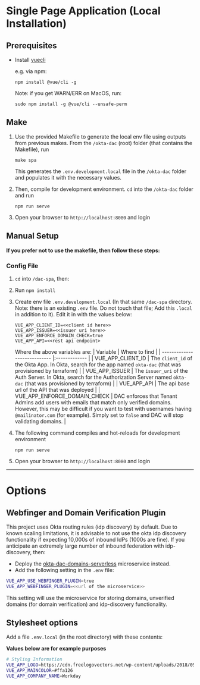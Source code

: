 # Single Page Application (Local Installation)

## Prerequisites
* Install [vuecli](https://cli.vuejs.org/#getting-started)

   e.g. via npm:

   ```
   npm install @vue/cli -g
   ```

   Note: if you get WARN/ERR on MacOS, run:

   ```
   sudo npm install -g @vue/cli --unsafe-perm
   ```

## Make
1. Use the provided Makefile to generate the local env file using outputs from previous makes. From the `/okta-dac` (root) folder (that contains the Makefile), run
    ```
    make spa
    ```
    This generates the `.env.development.local` file in the `/okta-dac` folder and populates it with the necessary values.

2. Then, compile for development environment. `cd` into the `/okta-dac` folder and run
    ```
    npm run serve
    ```
3. Open your browser to `http://localhost:8080` and login

## Manual Setup
**If you prefer not to use the makefile, then follow these steps:**

### Config File
1. `cd` into `/dac-spa`, then:
2. Run `npm install`
3. Create env file `.env.development.local` (In that same `/dac-spa` directory. Note: there is an existing `.env` file. Do not touch that file; Add this `.local` in addition to it). Edit it in with the values below:
    ```
    VUE_APP_CLIENT_ID=<<client id here>>
    VUE_APP_ISSUER=<<issuer uri here>>
    VUE_APP_ENFORCE_DOMAIN_CHECK=true
    VUE_APP_API=<<rest api endpoint>
    ```
    Where the above variables are:
   | Variable                     | Where to find |
   | ---------------------------- |:------------- |
   | VUE_APP_CLIENT_ID            | The `client_id` of the Okta App. In Okta, search for the app named `okta-dac` (that was provisioned by terraform) |
   | VUE_APP_ISSUER               | The `issuer_uri` of the Auth Server. In Okta, search for the Authorization Server named `okta-dac` (that was provisioned by terraform) |
   | VUE_APP_API                  | The api base url of the API that was deployed |
   | VUE_APP_ENFORCE_DOMAIN_CHECK | DAC enforces that Tenant Admins add users with emails that match only verified domains. However, this may be difficult if you want to test with usernames having `@mailinator.com` (for example). Simply set to `false` and DAC will stop validating domains. |

4. The following command compiles and hot-reloads for development environment
   ```
   npm run serve
   ```
5. Open your browser to `http://localhost:8080` and login

---

# Options

## Webfinger and Domain Verification Plugin

This project uses Okta routing rules (idp discovery) by default. Due to known scaling limitations, it is advisable to not use the okta idp discovery functionality if expecting 10,000s of inbound IdPs (1000s are fine). If you anticipate an extremely large number of inbound federation with idp-discovery, then: 
* Deploy the [okta-dac-domains-serverless](https://github.com/udplabs/okta-dac-domains-serverless) microservice instead.
* Add the following setting in the `.env` file:

```sh
VUE_APP_USE_WEBFINGER_PLUGIN=true
VUE_APP_WEBFINGER_PLUGIN=<<url of the microservice>>
```

This setting will use the microservice for storing domains, unverified domains (for domain verification) and idp-discovery functionality.

## Stylesheet options

Add a file `.env.local` (in the root directory) with these contents:

**Values below are for example purposes**

```sh
# Styling Information
VUE_APP_LOGO=https://cdn.freelogovectors.net/wp-content/uploads/2018/05/workday-logo-icon.png
VUE_APP_MAINCOLOR=#ffa126
VUE_APP_COMPANY_NAME=Workday
```

